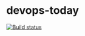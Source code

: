 # devops-today

[![Build status](https://dev.azure.com/seanpatrickzeitler/DevOpsToday/_apis/build/status/DevOpsToday-CI)](https://dev.azure.com/seanpatrickzeitler/DevOpsToday/_build/latest?definitionId=8)